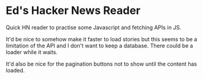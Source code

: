 # Ed's Hacker News Reader

Quick HN reader to practise some Javascript and fetching APIs in JS.

It'd be nice to somehow make it faster to load stories but this seems to be a limitation of the API and I don't want to keep a database. There could be a loader while it waits.

It'd also be nice for the pagination buttons not to show until the content has loaded.